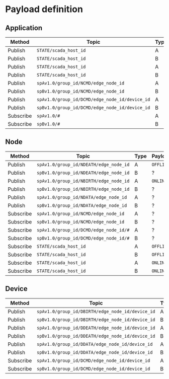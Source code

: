 # Payload definition

## Application

|Method|Topic|Type|Payload|
|-|-|-|-|
|Publish|`STATE/scada_host_id`|A|`OFFLINE`|
|Publish|`STATE/scada_host_id`|B|`OFFLINE`|
|Publish|`STATE/scada_host_id`|A|`ONLINE`|
|Publish|`STATE/scada_host_id`|B|`ONLINE`|
|Publish|`spAv1.0/group_id/NCMD/edge_node_id`|A|?|
|Publish|`spBv1.0/group_id/NCMD/edge_node_id`|B|?|
|Publish|`spAv1.0/group_id/DCMD/edge_node_id/device_id`|A|?|
|Publish|`spBv1.0/group_id/DCMD/edge_node_id/device_id`|B|?|
|Subscribe|`spAv1.0/#`|A|-|
|Subscribe|`spBv1.0/#`|B|-|

## Node

|Method|Topic|Type|Payload|
|-|-|-|-|
|Publish|`spAv1.0/group_id/NDEATH/edge_node_id`|A|`OFFLINE`|
|Publish|`spBv1.0/group_id/NDEATH/edge_node_id`|B|?|
|Publish|`spAv1.0/group_id/NBIRTH/edge_node_id`|A|`ONLINE`|
|Publish|`spBv1.0/group_id/NBIRTH/edge_node_id`|B|?|
|Publish|`spAv1.0/group_id/NDATA/edge_node_id`|A|?|
|Publish|`spBv1.0/group_id/NDATA/edge_node_id`|B|?|
|Subscribe|`spAv1.0/group_id/NCMD/edge_node_id`|A|?|
|Subscribe|`spBv1.0/group_id/NCMD/edge_node_id`|B|?|
|Subscribe|`spAv1.0/group_id/DCMD/edge_node_id/#`|A|?|
|Subscribe|`spBv1.0/group_id/DCMD/edge_node_id/#`|B|?|
|Subscribe|`STATE/scada_host_id`|A|`OFFLINE`|
|Subscribe|`STATE/scada_host_id`|B|`OFFLINE`|
|Subscribe|`STATE/scada_host_id`|A|`ONLINE`|
|Subscribe|`STATE/scada_host_id`|B|`ONLINE`|

## Device

|Method|Topic|Type|Payload|
|-|-|-|-|
|Publish|`spAv1.0/group_id/DBIRTH/edge_node_id/device_id`|A|`OFFLINE`|
|Publish|`spBv1.0/group_id/DBIRTH/edge_node_id/device_id`|B|?|
|Publish|`spAv1.0/group_id/DDEATH/edge_node_id/device_id`|A|`ONLINE`|
|Publish|`spBv1.0/group_id/DDEATH/edge_node_id/device_id`|B|?|
|Publish|`spAv1.0/group_id/DDATA/edge_node_id/device_id`|A|?|
|Publish|`spBv1.0/group_id/DDATA/edge_node_id/device_id`|B|?|
|Subscribe|`spAv1.0/group_id/DCMD/edge_node_id/device_id`|A|?|
|Subscribe|`spBv1.0/group_id/DCMD/edge_node_id/device_id`|B|?|